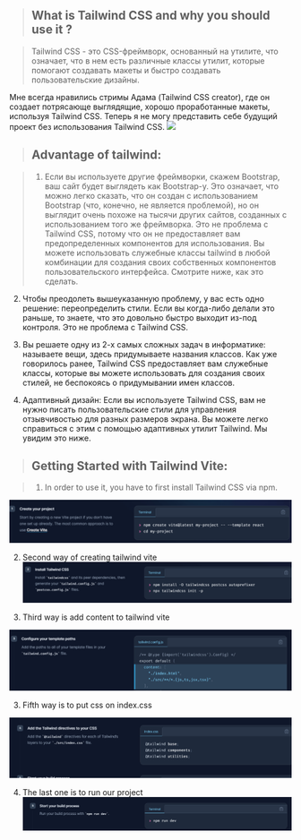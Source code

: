 > ## What is Tailwind CSS and why you should use it ?

 >Tailwind CSS - это CSS-фреймворк, основанный на утилите, что означает, что в нем есть различные классы утилит, которые помогают создавать макеты и быстро создавать пользовательские дизайны.

Мне всегда нравились стримы Адама (Tailwind CSS creator), где он создает потрясающе выглядящие, хорошо проработанные макеты, используя Tailwind CSS. Теперь я не могу представить себе будущий проект без использования Tailwind CSS.
![](https://res.cloudinary.com/practicaldev/image/fetch/s--AXTh9AMZ--/c_imagga_scale,f_auto,fl_progressive,h_420,q_auto,w_1000/https://dev-to-uploads.s3.amazonaws.com/i/p02fc8uok76jips4e01y.png)

>## Advantage of tailwind:

 > 1. Если вы используете другие фреймворки, скажем Bootstrap, ваш сайт будет выглядеть как Bootstrap-y. Это означает, что можно легко сказать, что он создан с использованием Bootstrap (что, конечно, не является проблемой), но он выглядит очень похоже на тысячи других сайтов, созданных с использованием того же фреймворка. Это не проблема с Tailwind CSS, потому что он не предоставляет вам предопределенных компонентов для использования. Вы можете использовать служебные классы tailwind в любой комбинации для создания своих собственных компонентов пользовательского интерфейса. Смотрите ниже, как это сделать.

 2. Чтобы преодолеть вышеуказанную проблему, у вас есть одно решение: переопределить стили. Если вы когда-либо делали это раньше, то знаете, что это довольно быстро выходит из-под контроля. Это не проблема с Tailwind CSS.

 3. Вы решаете одну из 2-х самых сложных задач в информатике: называете вещи, здесь придумываете названия классов. Как уже говорилось ранее, Tailwind CSS предоставляет вам служебные классы, которые вы можете использовать для создания своих стилей, не беспокоясь о придумывании имен классов.
 4. Адаптивный дизайн: Если вы используете Tailwind CSS, вам не нужно писать пользовательские стили для управления отзывчивостью для разных размеров экрана. Вы можете легко справиться с этим с помощью адаптивных утилит Tailwind. Мы увидим это ниже.

> ## Getting Started with Tailwind Vite:

 > 1. In order to use it, you have to first install Tailwind CSS via npm.

 ![](/Screenshot_4.png)

  2. Second way of creating tailwind vite 
  ![](/Screenshot_1.png)

   3. Third way is add content to tailwind vite 

   ![](/Screenshot_2.png)

   3. Fifth way is to put css on index.css

   ![](/Screenshot_3.png)
   
   4. The last one is to run our project
   ![](/Screenshot_5.png)
